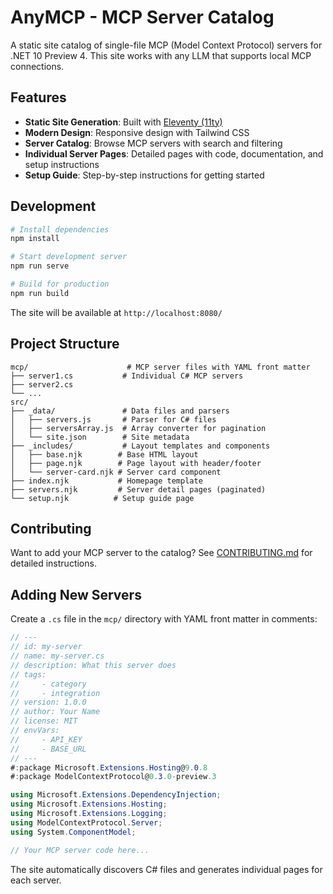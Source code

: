 # AnyMCP - MCP Server Catalog

A static site catalog of single-file MCP (Model Context Protocol) servers for .NET 10 Preview 4. This site works with any LLM that supports local MCP connections.

## Features

- **Static Site Generation**: Built with [Eleventy (11ty)](https://www.11ty.dev/)
- **Modern Design**: Responsive design with Tailwind CSS
- **Server Catalog**: Browse MCP servers with search and filtering
- **Individual Server Pages**: Detailed pages with code, documentation, and setup instructions
- **Setup Guide**: Step-by-step instructions for getting started

## Development

```bash
# Install dependencies
npm install

# Start development server
npm run serve

# Build for production
npm run build
```

The site will be available at `http://localhost:8080/`

## Project Structure

```
mcp/                      # MCP server files with YAML front matter
├── server1.cs           # Individual C# MCP servers
├── server2.cs
└── ...
src/
├── _data/               # Data files and parsers
│   ├── servers.js       # Parser for C# files  
│   ├── serversArray.js  # Array converter for pagination
│   └── site.json        # Site metadata
├── _includes/           # Layout templates and components
│   ├── base.njk        # Base HTML layout
│   ├── page.njk        # Page layout with header/footer
│   └── server-card.njk # Server card component
├── index.njk           # Homepage template
├── servers.njk         # Server detail pages (paginated)
└── setup.njk          # Setup guide page
```

## Contributing

Want to add your MCP server to the catalog? See [CONTRIBUTING.md](CONTRIBUTING.md) for detailed instructions.

## Adding New Servers

Create a `.cs` file in the `mcp/` directory with YAML front matter in comments:

```csharp
// ---
// id: my-server
// name: my-server.cs
// description: What this server does
// tags:
//     - category
//     - integration
// version: 1.0.0
// author: Your Name
// license: MIT
// envVars:
//     - API_KEY
//     - BASE_URL
// ---
#:package Microsoft.Extensions.Hosting@9.0.8
#:package ModelContextProtocol@0.3.0-preview.3

using Microsoft.Extensions.DependencyInjection;
using Microsoft.Extensions.Hosting;
using Microsoft.Extensions.Logging;
using ModelContextProtocol.Server;
using System.ComponentModel;

// Your MCP server code here...
```

The site automatically discovers C# files and generates individual pages for each server.